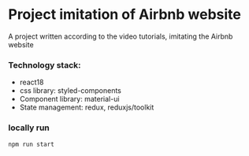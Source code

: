 # Project imitation of Airbnb website

A project written according to the video tutorials, imitating the Airbnb website



### Technology stack:

- react18
- css library: styled-components
- Component library: material-ui
- State management: redux, reduxjs/toolkit



### locally run

```shell
npm run start
```
